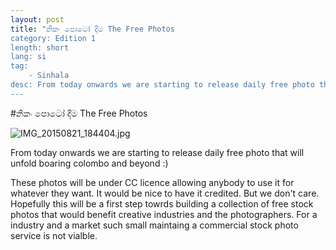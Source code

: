 ```yaml
---
layout: post
title: "නිකං පොටෝ දීම The Free Photos 
category: Edition 1
length: short
lang: si
tag: 
    - Sinhala
desc: From today onwards we are starting to release daily free photo that will unfold boaring colombo and beyond :) 
---
```




#නිකං පොටෝ දීම The Free Photos 

![IMG_20150821_184404.jpg](https://raw.githubusercontent.com/mooniak/colombore/gh-pages/_posts/IMG_20150821_184404.jpg)

From today onwards we are starting to release daily free photo that will unfold boaring colombo and beyond :) 


These photos will be under CC licence allowing anybody to use it for whatever they want. It would be nice to have it credited. But we don't care. Hopefully this will be a first step towrds building a collection of free stock photos that would benefit creative industries and the photographers. For a industry and a market such small maintaing a commercial stock photo service is not vialble.
